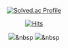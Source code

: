 <div align=center>

[![Solved.ac Profile](http://mazassumnida.wtf/api/v2/generate_badge?boj=cubic0915)](https://solved.ac/cubic0915/)


[![Hits](https://hits.seeyoufarm.com/api/count/incr/badge.svg?url=https%3A%2F%2Fgithub.com%2Fhwan9915&count_bg=%23827ED3&title_bg=%23555555&icon=&icon_color=%23EF8F8F&title=hits&edge_flat=false)](https://hits.seeyoufarm.com)

<img src="https://img.shields.io/badge/C%23-0000CD?style=flat-square&logo=C sharp&logoColor=white"/></a>&nbsp 
<img src="https://img.shields.io/badge/C++-00599C?style=flat-square&logo=C%2B%2B&logoColor=white"/>&nbsp

</div>